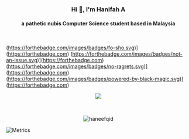 <h3 align="center">Hi 👋, I'm Hanifah A</h3>
<h4 align="center">a pathetic nubis Computer Science student based in Malaysia</h4><br>


(https://forthebadge.com/images/badges/fo-sho.svg)](https://forthebadge.com)
(https://forthebadge.com/images/badges/not-an-issue.svg)](https://forthebadge.com)
(https://forthebadge.com/images/badges/no-ragrets.svg)](https://forthebadge.com)
(https://forthebadge.com/images/badges/powered-by-black-magic.svg)](https://forthebadge.com)

  
<p align="center">
  <img src="https://media1.tenor.com/images/889fb0cf948b25408806d8fd0d9220e3/tenor.gif" />
</p>

<br>

<p align="center"> <img src="https://komarev.com/ghpvc/?username=haneefqid&label=Profile%20views&color=0e75b6&style=flat" alt="haneefqid" /> </p>

![Metrics](https://metrics.lecoq.io/haneefqid?template=classic&isocalendar=1&languages=1&followup=1&stars=1&pagespeed=1&pagespeed.detailed=true&pagespeed.screenshot=true&isocalendar.duration=half-year&stars.limit=4&config.timezone=Asia%2FKuala_Lumpur)

